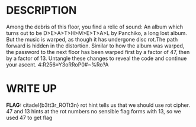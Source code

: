 # DESCRIPTION 

Among the debris of this floor, you find a relic of sound: An 
album which turns out to be D>E>A>T>H>M>E>T>A>L by Panchiko, 
a long lost album. But the music is warped, as though it has undergone 
disc rot.The path forward is hidden in the distortion. Similar to how the album was warped,
the password to the next floor has been warped first by a factor of 47, then by a factor of 13. 
Untangle these changes to reveal the code and continue your ascent.
4:R256=Y3oRRoP0#~%Ro?A

# WRITE UP 
**FLAG:** citadel{b3tt3r_ROTt3n} 
rot hint tells us that we should use rot cipher. 47 and 13 hints at the rot numbers
no sensible flag forms with 13, so we used 47 to get flag
